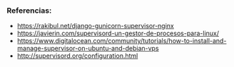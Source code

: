 ### Referencias:
* https://rakibul.net/django-gunicorn-supervisor-nginx
* https://javierin.com/supervisord-un-gestor-de-procesos-para-linux/
* https://www.digitalocean.com/community/tutorials/how-to-install-and-manage-supervisor-on-ubuntu-and-debian-vps
* http://supervisord.org/configuration.html
